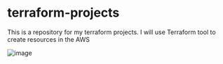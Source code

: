 # terraform-projects
This is a repository for my terraform projects. 
I will use Terraform tool to create resources in the AWS 

 ![image](https://github.com/chidex-henry/terraform-projects/assets/77998377/3dee4474-713f-44ac-af2f-b44ab64b9c1a)

 
